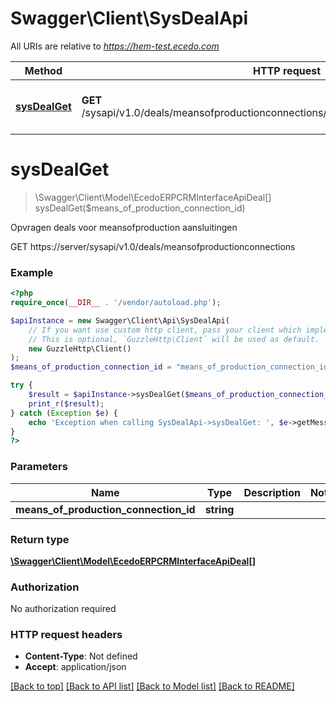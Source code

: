 # Swagger\Client\SysDealApi

All URIs are relative to *https://hem-test.ecedo.com*

Method | HTTP request | Description
------------- | ------------- | -------------
[**sysDealGet**](SysDealApi.md#sysDealGet) | **GET** /sysapi/v1.0/deals/meansofproductionconnections/{meansOfProductionConnectionId} | Opvragen deals voor meansofproduction aansluitingen


# **sysDealGet**
> \Swagger\Client\Model\EcedoERPCRMInterfaceApiDeal[] sysDealGet($means_of_production_connection_id)

Opvragen deals voor meansofproduction aansluitingen

GET https://server/sysapi/v1.0/deals/meansofproductionconnections

### Example
```php
<?php
require_once(__DIR__ . '/vendor/autoload.php');

$apiInstance = new Swagger\Client\Api\SysDealApi(
    // If you want use custom http client, pass your client which implements `GuzzleHttp\ClientInterface`.
    // This is optional, `GuzzleHttp\Client` will be used as default.
    new GuzzleHttp\Client()
);
$means_of_production_connection_id = "means_of_production_connection_id_example"; // string | 

try {
    $result = $apiInstance->sysDealGet($means_of_production_connection_id);
    print_r($result);
} catch (Exception $e) {
    echo 'Exception when calling SysDealApi->sysDealGet: ', $e->getMessage(), PHP_EOL;
}
?>
```

### Parameters

Name | Type | Description  | Notes
------------- | ------------- | ------------- | -------------
 **means_of_production_connection_id** | **string**|  |

### Return type

[**\Swagger\Client\Model\EcedoERPCRMInterfaceApiDeal[]**](../Model/EcedoERPCRMInterfaceApiDeal.md)

### Authorization

No authorization required

### HTTP request headers

 - **Content-Type**: Not defined
 - **Accept**: application/json

[[Back to top]](#) [[Back to API list]](../../README.md#documentation-for-api-endpoints) [[Back to Model list]](../../README.md#documentation-for-models) [[Back to README]](../../README.md)

